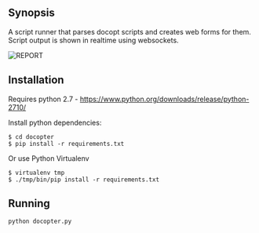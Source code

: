 ## Synopsis

A script runner that parses docopt scripts and creates web forms for them.
Script output is shown in realtime using websockets.

![REPORT](https://github.com/outerpasta/)

## Installation
Requires python 2.7 - https://www.python.org/downloads/release/python-2710/

Install python dependencies:
```
$ cd docopter
$ pip install -r requirements.txt
```
Or use Python Virtualenv
```
$ virtualenv tmp
$ ./tmp/bin/pip install -r requirements.txt
```

## Running
```
python docopter.py
```